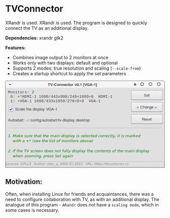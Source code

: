 # TVConnector
XRandr is used. XRandr is used. The program is designed to quickly connect the TV as an additional display.

**Dependencies:** xrandr gtk2

**Features:**
+ Combines image output to 2 monitors at once
+ Works only with two displays: default and optional
+ Supports 2 modes: true resolution and scaling (`--scale-from`)
+ Creates a startup shortcut to apply the set parameters

![](https://github.com/AKotov-dev/TVConnector/blob/main/ScreenShot1.png)

Motivation:
--
Often, when installing Linux for friends and acquaintances, there was a need to configure collaboration with TV, as with an additional display. The analogue of this program - `ARandr` does not have a `scaling mode`, which in some cases is necessary.
